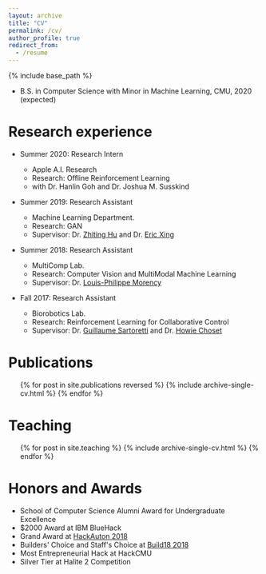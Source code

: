 ```yaml
---
layout: archive
title: "CV"
permalink: /cv/
author_profile: true
redirect_from:
  - /resume
---
```


{% include base_path %}

<!-- Education
====== -->
* B.S. in Computer Science with Minor in Machine Learning, CMU, 2020 (expected)

Research experience
======
* Summer 2020: Research Intern
  * Apple A.I. Research
  * Research: Offline Reinforcement Learning
  * with Dr. Hanlin Goh and Dr. Joshua M. Susskind

* Summer 2019: Research Assistant
  * Machine Learning Department.
  * Research: GAN
  * Supervisor: Dr. [Zhiting Hu](http://zhiting.ucsd.edu/) and Dr. [Eric Xing](http://www.cs.cmu.edu/~epxing/)

* Summer 2018: Research Assistant
  * MultiComp Lab.
  * Research: Computer Vision and MultiModal Machine Learning
  * Supervisor: Dr. [Louis-Philippe Morency](https://www.cs.cmu.edu/~morency/)

* Fall 2017: Research Assistant
  * Biorobotics Lab.
  * Research: Reinforcement Learning for Collaborative Control
  * Supervisor: Dr. [Guillaume Sartoretti](https://www.sartoretti.science/) and Dr. [Howie Choset](https://www.cs.cmu.edu/~./choset/)
  
<!-- Skills
======
* Skill 1
* Skill 2
  * Sub-skill 2.1
  * Sub-skill 2.2
  * Sub-skill 2.3
* Skill 3 -->

Publications
======
  <ul>{% for post in site.publications reversed %}
    {% include archive-single-cv.html %}
  {% endfor %}</ul>
  
<!-- Talks
======
  <ul>{% for post in site.talks %}
    {% include archive-single-talk-cv.html %}
  {% endfor %}</ul> -->
  
Teaching
======
  <ul>{% for post in site.teaching %}
    {% include archive-single-cv.html %}
  {% endfor %}</ul>
  
Honors and Awards
======
* School of Computer Science Alumni Award for Undergraduate Excellence
* $2000 Award at IBM BlueHack
* Grand Award at [HackAuton 2018](https://www.hackauton.com/)
* Builders' Choice and Staff's Choice at [Build18 2018](https://www.build18.org/)
* Most Entrepreneurial Hack at HackCMU
* Silver Tier at Halite 2 Competition